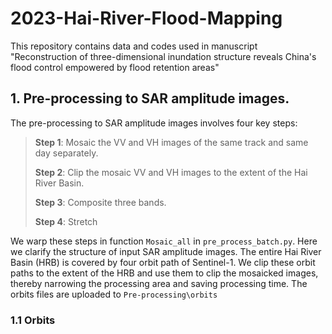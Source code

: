 # 2023-Hai-River-Flood-Mapping
This repository contains data and codes used in manuscript "Reconstruction of three-dimensional inundation structure reveals China's flood control empowered by flood retention areas"
## 1. Pre-processing to SAR amplitude images.
The pre-processing to SAR amplitude images involves four key steps:
> **Step 1**: Mosaic the VV and VH images of the same track and same day separately.
> 
> **Step 2**: Clip the mosaic VV and VH images to the extent of the Hai River Basin.
> 
> **Step 3**: Composite three bands.
> 
> **Step 4**: Stretch

We warp these steps in function `Mosaic_all` in  `pre_process_batch.py`.  Here we clarify the structure of input SAR amplitude images. The entire Hai River Basin (HRB) is covered by four orbit path of Sentinel-1. We clip these orbit paths to the extent of the HRB and use them to clip the mosaicked images, thereby narrowing the processing area and saving processing time. The orbits files are uploaded to `Pre-processing\orbits`

### 1.1 Orbits
